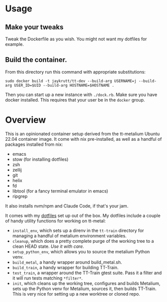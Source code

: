 # Usage

## Make your tweaks
Tweak the Dockerfile as you wish. You might not want my dotfiles for example.

## Build the container.
 From this directory run this command with appropriate substitutions:

```
sudo docker build -t jaykrutt/tt-dev --build-arg USERNAME=j --build-arg USER_ID=$UID --build-arg HOSTNAME=$HOSTNAME .
```

Then you can start up a new instance with `./dock.rb`. Make sure you have docker
installed. This requires that your user be in the `docker` group.

# Overview
This is an opinionated container setup derived from the tt-metalium Ubuntu 22.04
container image. It come with nix pre-installed, as well as a handful of
packages installed from nix:

- emacs
- stow (for installing dotfiles)
- zsh
- zellij
- git
- helix
- fd
- libtool (for a fancy terminal emulator in emacs)
- ripgrep

It also installs nvm/npm and Claude Code, if that's your jam.

It comes with my [dotfiles](https://github.com/jaykru/dotfiles) set up out of
the box. My dotfiles include a couple of handy utility functions for working on
tt-metal:

- `install_env`, which sets up a direnv in the `tt-train` directory for managing a handful of metalium environment variables.
- `cleanup`, which does a pretty complete purge of the working tree to a clean HEAD state. *Use it with care.*
- `setup_python_env`, which allows you to source the metalium Python venv.
- `build_metal`, a handy wrapper around build_metal.sh.
- `build_train`, a handy wrapper for building TT-Train.
- `test_train`, a wrapper around the TT-Train gtest suite. Pass it a filter and it will run tests matching `*filter*`.
- `init`, which cleans up the working tree, configures and builds Metalium, sets up the Python venv for Metalium, sources it, then builds TT-Train. This is very nice for setting up a new worktree or cloned repo.
